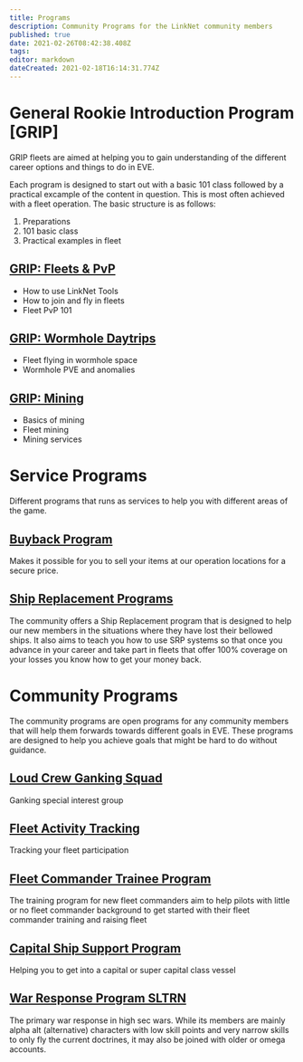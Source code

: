 ```yaml
---
title: Programs
description: Community Programs for the LinkNet community members
published: true
date: 2021-02-26T08:42:38.408Z
tags: 
editor: markdown
dateCreated: 2021-02-18T16:14:31.774Z
---
```


# General Rookie Introduction Program [GRIP]
GRIP fleets are aimed at helping you to gain understanding of the different career options and things to do in EVE. 

Each program is designed to start out with a basic 101 class followed by a practical excample of the content in question. This is most often achieved with a fleet operation. The basic structure is as follows:
1. Preparations
1. 101 basic class
1. Practical examples in fleet

## [GRIP: Fleets & PvP](/community-programs/mqp)
- How to use LinkNet Tools
- How to join and fly in fleets
- Fleet PvP 101

## [GRIP: Wormhole Daytrips](/community-programs/wh-daytrips)
- Fleet flying in wormhole space
- Wormhole PVE and anomalies

## [GRIP: Mining](/community-programs/career-introduction-mining)
- Basics of mining
- Fleet mining
- Mining services

# Service Programs
Different programs that runs as services to help you with different areas of the game.

## [Buyback Program](/community-programs/buyback)
Makes it possible for you to sell your items at our operation locations for a secure price.

## [Ship Replacement Programs](/community-programs/ship-replacement-program)
The community offers a Ship Replacement program that is designed to help our new members in the situations where they have lost their bellowed ships. It also aims to teach you how to use SRP systems so that once you advance in your career and take part in fleets that offer 100% coverage on your losses you know how to get your money back.

# Community Programs
The community programs are open programs for any community members that will help them forwards towards different goals in EVE. These programs are designed to help you achieve goals that might be hard to do without guidance.

## [Loud Crew Ganking Squad](/community-programs/loucr)
Ganking special interest group

## [Fleet Activity Tracking](/community-programs/fleet-activity-tracking)
Tracking your fleet participation

## [Fleet Commander Trainee Program](/community-programs/fleet-commander-trainee-program)
The training program for new fleet commanders aim to help pilots with little or no fleet commander background to get started with their fleet commander training and raising fleet

## [Capital Ship Support Program](/community-programs/capital-ship-support-program)
Helping you to get into a capital or super capital class vessel

## [War Response Program SLTRN](/community-programs/war-response-program)
The primary war response in high sec wars. While its members are mainly alpha alt (alternative) characters with low skill points and very narrow skills to only fly the current doctrines, it may also be joined with older or omega accounts.